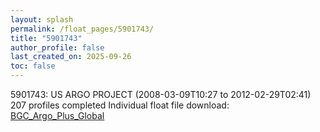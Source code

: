 ```yaml
---
layout: splash
permalink: /float_pages/5901743/
title: "5901743"
author_profile: false
last_created_on: 2025-09-26
toc: false
---
```

 
5901743: US ARGO PROJECT (2008-03-09T10:27 to 2012-02-29T02:41)
207 profiles completed
Individual float file download: [BGC_Argo_Plus_Global](https://ftp.soest.hawaii.edu/bgc_argo_plus/Individual_Floats/outliers_removed/5901743_Sprof_processed.nc)
